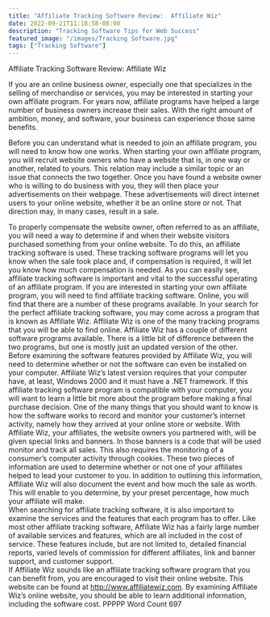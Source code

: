 ```yaml
---
title: "Affiliate Tracking Software Review:  Affiliate Wiz"
date: 2022-09-21T11:18:58-08:00
description: "Tracking Software Tips for Web Success"
featured_image: "/images/Tracking Software.jpg"
tags: ["Tracking Software"]
---
```


Affiliate Tracking Software Review:  Affiliate Wiz

If you are an online business owner, especially one that specializes in the selling of merchandise or services, you may be interested in starting your own affiliate program. For years now, affiliate programs have helped a large number of business owners increase their sales. With the right amount of ambition, money, and software, your business can experience those same benefits.

Before you can understand what is needed to join an affiliate program, you will need to know how one works. When starting your own affiliate program, you will recruit website owners who have a website that is, in one way or another, related to yours. This relation may include a similar topic or an issue that connects the two together.  Once you have found a website owner who is willing to do business with you, they will then place your advertisements on their webpage. These advertisements will direct internet users to your online website, whether it be an online store or not. That direction may, in many cases, result in a sale.  

To properly compensate the website owner, often referred to as an affiliate, you will need a way to determine if and when their website visitors purchased something from your online website. To do this, an affiliate tracking software is used. These tracking software programs will let you know when the sale took place and, if compensation is required, it will let you know how much compensation is needed.  As you can easily see, affiliate tracking software is important and vital to the successful operating of an affiliate program.
If you are interested in starting your own affiliate program, you will need to find affiliate tracking software. Online, you will find that there are a number of these programs available. In your search for the perfect affiliate tracking software, you may come across a program that is known as Affiliate Wiz. Affiliate Wiz is one of the many tracking programs that you will be able to find online.  Affiliate Wiz has a couple of different software programs available. There is a little bit of difference between the two programs, but one is mostly just an updated version of the other.  
Before examining the software features provided by Affiliate Wiz, you will need to determine whether or not the software can even be installed on your computer.  Affiliate Wiz’s latest version requires that your computer have, at least, Windows 2000 and it must have a .NET framework. If this affiliate tracking software program is compatible with your computer, you will want to learn a little bit more about the program before making a final purchase decision.
One of the many things that you should want to know is how the software works to record and monitor your customer’s internet activity, namely how they arrived at your online store or website. With Affiliate Wiz, your affiliates, the website owners you partnered with, will be given special links and banners. In those banners is a code that will be used monitor and track all sales.  This also requires the monitoring of a consumer’s computer activity through cookies. These two pieces of information are used to determine whether or not one of your affiliates helped to lead your customer to you. In addition to outlining this information, Affiliate Wiz will also document the event and how much the sale as worth.  This will enable to you determine, by your preset percentage, how much your affiliate will make.  
When searching for affiliate tracking software, it is also important to examine the services and the features that each program has to offer. Like most other affiliate tracking software, Affiliate Wiz has a fairly large number of available services and features, which are all included in the cost of service.  These features include, but are not limited to, detailed financial reports, varied levels of commission for different affiliates, link and banner support, and customer support.  
If Affiliate Wiz sounds like an affiliate tracking software program that you can benefit from, you are encouraged to visit their online website. This website can be found at http://www.affiliatewiz.com. By examining Affiliate Wiz’s online website, you should be able to learn additional information, including the software cost.
PPPPP
Word Count 697

